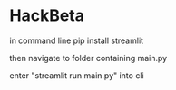 # HackBeta

in command line 
pip install streamlit

then navigate to folder containing main.py 

enter "streamlit run main.py" into cli

